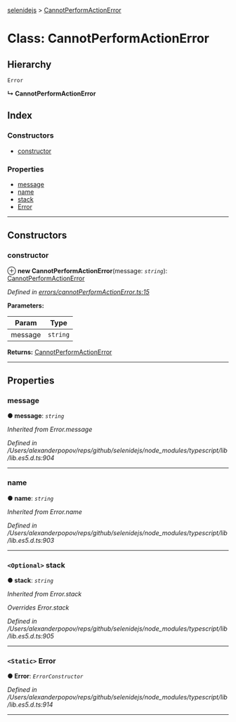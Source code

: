 [selenidejs](../README.md) > [CannotPerformActionError](../classes/cannotperformactionerror.md)

# Class: CannotPerformActionError

## Hierarchy

 `Error`

**↳ CannotPerformActionError**

## Index

### Constructors

* [constructor](cannotperformactionerror.md#constructor)

### Properties

* [message](cannotperformactionerror.md#message)
* [name](cannotperformactionerror.md#name)
* [stack](cannotperformactionerror.md#stack)
* [Error](cannotperformactionerror.md#error)

---

## Constructors

<a id="constructor"></a>

###  constructor

⊕ **new CannotPerformActionError**(message: *`string`*): [CannotPerformActionError](cannotperformactionerror.md)

*Defined in [errors/cannotPerformActionError.ts:15](https://github.com/KnowledgeExpert/selenidejs/blob/647b1e4/lib/errors/cannotPerformActionError.ts#L15)*

**Parameters:**

| Param | Type |
| ------ | ------ |
| message | `string` |

**Returns:** [CannotPerformActionError](cannotperformactionerror.md)

___

## Properties

<a id="message"></a>

###  message

**● message**: *`string`*

*Inherited from Error.message*

*Defined in /Users/alexanderpopov/reps/github/selenidejs/node_modules/typescript/lib/lib.es5.d.ts:904*

___
<a id="name"></a>

###  name

**● name**: *`string`*

*Inherited from Error.name*

*Defined in /Users/alexanderpopov/reps/github/selenidejs/node_modules/typescript/lib/lib.es5.d.ts:903*

___
<a id="stack"></a>

### `<Optional>` stack

**● stack**: *`string`*

*Inherited from Error.stack*

*Overrides Error.stack*

*Defined in /Users/alexanderpopov/reps/github/selenidejs/node_modules/typescript/lib/lib.es5.d.ts:905*

___
<a id="error"></a>

### `<Static>` Error

**● Error**: *`ErrorConstructor`*

*Defined in /Users/alexanderpopov/reps/github/selenidejs/node_modules/typescript/lib/lib.es5.d.ts:914*

___

